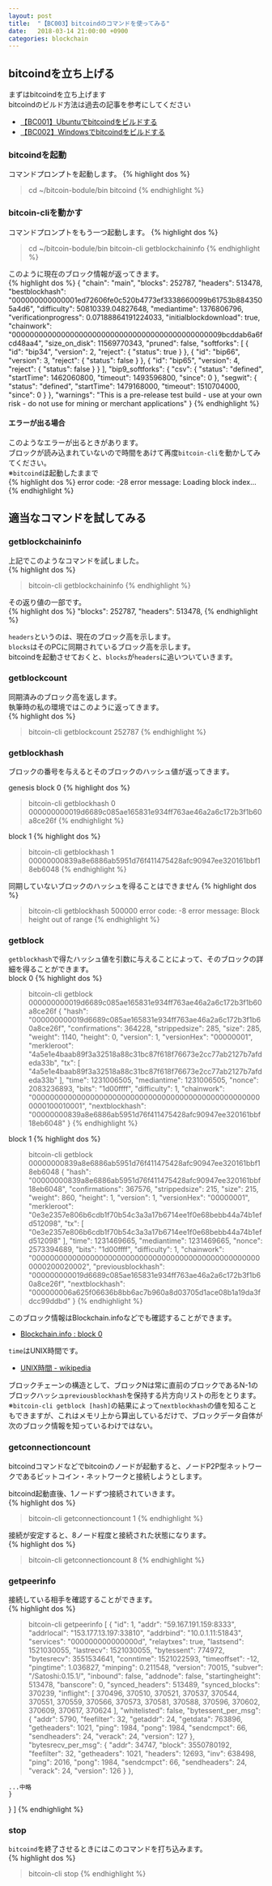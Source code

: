 ```yaml
---
layout: post
title:  "【BC003】bitcoindのコマンドを使ってみる"
date:   2018-03-14 21:00:00 +0900
categories: blockchain
---
```

## bitcoindを立ち上げる

まずはbitcoindを立ち上げます  
bitcoindのビルド方法は過去の記事を参考にしてください  
- [【BC001】Ubuntuでbitcoindをビルドする][lnk-01]
- [【BC002】Windowsでbitcoindをビルドする][lnk-02]

### bitcoindを起動

コマンドプロンプトを起動します。
{% highlight dos %}
> cd ~/bitcoin-bodule/bin
> bitcoind
{% endhighlight %}

### bitcoin-cliを動かす

コマンドプロンプトをもう一つ起動します。
{% highlight dos %}
> cd ~/bitcoin-bodule/bin
> bitcoin-cli getblockchaininfo
{% endhighlight %}

このように現在のブロック情報が返ってきます。  
{% highlight dos %}
{
  "chain": "main",
  "blocks": 252787,
  "headers": 513478,
  "bestblockhash": "000000000000001ed72606fe0c520b4773ef3338660099b61753b8843505a4d6",
  "difficulty": 50810339.04827648,
  "mediantime": 1376806796,
  "verificationprogress": 0.07188864191224033,
  "initialblockdownload": true,
  "chainwork": "00000000000000000000000000000000000000000000009bcddab6a6fcd48aa4",
  "size_on_disk": 11569770343,
  "pruned": false,
  "softforks": [
    {
      "id": "bip34",
      "version": 2,
      "reject": {
        "status": true
      }
    },
    {
      "id": "bip66",
      "version": 3,
      "reject": {
        "status": false
      }
    },
    {
      "id": "bip65",
      "version": 4,
      "reject": {
        "status": false
      }
    }
  ],
  "bip9_softforks": {
    "csv": {
      "status": "defined",
      "startTime": 1462060800,
      "timeout": 1493596800,
      "since": 0
    },
    "segwit": {
      "status": "defined",
      "startTime": 1479168000,
      "timeout": 1510704000,
      "since": 0
    }
  },
  "warnings": "This is a pre-release test build - use at your own risk - do not use for mining or merchant applications"
}
{% endhighlight %}

#### エラーが出る場合

このようなエラーが出るときがあります。  
ブロックが読み込まれていないので時間をあけて再度`bitcoin-cli`を動かしてみてください。  
※`bitcoind`は起動したままで  
{% highlight dos %}
error code: -28
error message:
Loading block index...
{% endhighlight %}

## 適当なコマンドを試してみる

### getblockchaininfo

上記でこのようなコマンドを試しました。  
{% highlight dos %}
> bitcoin-cli getblockchaininfo
{% endhighlight %}

その返り値の一部です。  
{% highlight dos %}
  "blocks": 252787,
  "headers": 513478,
{% endhighlight %}

`headers`というのは、現在のブロック高を示します。  
`blocks`はそのPCに同期されているブロック高を示します。  
bitcoindを起動させておくと、`blocks`が`headers`に追いついていきます。  

### getblockcount

同期済みのブロック高を返します。  
執筆時の私の環境ではこのように返ってきます。  
{% highlight dos %}
> bitcoin-cli getblockcount
252787
{% endhighlight %}

### getblockhash

ブロックの番号を与えるとそのブロックのハッシュ値が返ってきます。  

genesis block 0
{% highlight dos %}
> bitcoin-cli getblockhash 0
000000000019d6689c085ae165831e934ff763ae46a2a6c172b3f1b60a8ce26f
{% endhighlight %}

block 1
{% highlight dos %}
> bitcoin-cli getblockhash 1
00000000839a8e6886ab5951d76f411475428afc90947ee320161bbf18eb6048
{% endhighlight %}

同期していないブロックのハッシュを得ることはできません
{% highlight dos %}
> bitcoin-cli getblockhash 500000
error code: -8
error message:
Block height out of range
{% endhighlight %}

### getblock

`getblockhash`で得たハッシュ値を引数に与えることによって、そのブロックの詳細を得ることができます。  
block 0
{% highlight dos %}
> bitcoin-cli getblock 000000000019d6689c085ae165831e934ff763ae46a2a6c172b3f1b60a8ce26f
{
  "hash": "000000000019d6689c085ae165831e934ff763ae46a2a6c172b3f1b60a8ce26f",
  "confirmations": 364228,
  "strippedsize": 285,
  "size": 285,
  "weight": 1140,
  "height": 0,
  "version": 1,
  "versionHex": "00000001",
  "merkleroot": "4a5e1e4baab89f3a32518a88c31bc87f618f76673e2cc77ab2127b7afdeda33b",
  "tx": [
    "4a5e1e4baab89f3a32518a88c31bc87f618f76673e2cc77ab2127b7afdeda33b"
  ],
  "time": 1231006505,
  "mediantime": 1231006505,
  "nonce": 2083236893,
  "bits": "1d00ffff",
  "difficulty": 1,
  "chainwork": "0000000000000000000000000000000000000000000000000000000100010001",
  "nextblockhash": "00000000839a8e6886ab5951d76f411475428afc90947ee320161bbf18eb6048"
}
{% endhighlight %}

block 1
{% highlight dos %}
> bitcoin-cli getblock 00000000839a8e6886ab5951d76f411475428afc90947ee320161bbf18eb6048
{
  "hash": "00000000839a8e6886ab5951d76f411475428afc90947ee320161bbf18eb6048",
  "confirmations": 367576,
  "strippedsize": 215,
  "size": 215,
  "weight": 860,
  "height": 1,
  "version": 1,
  "versionHex": "00000001",
  "merkleroot": "0e3e2357e806b6cdb1f70b54c3a3a17b6714ee1f0e68bebb44a74b1efd512098",
  "tx": [
    "0e3e2357e806b6cdb1f70b54c3a3a17b6714ee1f0e68bebb44a74b1efd512098"
  ],
  "time": 1231469665,
  "mediantime": 1231469665,
  "nonce": 2573394689,
  "bits": "1d00ffff",
  "difficulty": 1,
  "chainwork": "0000000000000000000000000000000000000000000000000000000200020002",
  "previousblockhash": "000000000019d6689c085ae165831e934ff763ae46a2a6c172b3f1b60a8ce26f",
  "nextblockhash": "000000006a625f06636b8bb6ac7b960a8d03705d1ace08b1a19da3fdcc99ddbd"
}
{% endhighlight %}

このブロック情報はBlockchain.infoなどでも確認することができます。  
- [Blockchain.info : block 0][lnk-03]

`time`はUNIX時間です。  
- [UNIX時間 - wikipedia][lnk-04]

ブロックチェーンの構造として、ブロックNは常に直前のブロックであるN-1のブロックハッシュ`previousblockhash`を保持する片方向リストの形をとります。  
※`bitcoin-cli getblock [hash]`の結果によって`nextblockhash`の値を知ることもできますが、これはメモリ上から算出しているだけで、ブロックデータ自体が次のブロック情報を知っているわけではない。  

### getconnectioncount

bitcoindコマンドなどでbitcoinのノードが起動すると、ノードP2P型ネットワークであるビットコイン・ネットワークと接続しようとします。

bitcoind起動直後、1ノードずつ接続されていきます。  
{% highlight dos %}
> bitcoin-cli getconnectioncount
1
{% endhighlight %}

接続が安定すると、8ノード程度と接続された状態になります。  
{% highlight dos %}
> bitcoin-cli getconnectioncount
8
{% endhighlight %}

### getpeerinfo

接続している相手を確認することができます。  
{% highlight dos %}
> bitcoin-cli getpeerinfo
[
  {
    "id": 1,
    "addr": "59.167.191.159:8333",
    "addrlocal": "153.177.13.197:33810",
    "addrbind": "10.0.1.11:51843",
    "services": "000000000000000d",
    "relaytxes": true,
    "lastsend": 1521030055,
    "lastrecv": 1521030055,
    "bytessent": 774972,
    "bytesrecv": 3551534641,
    "conntime": 1521022593,
    "timeoffset": -12,
    "pingtime": 1.036827,
    "minping": 0.211548,
    "version": 70015,
    "subver": "/Satoshi:0.15.1/",
    "inbound": false,
    "addnode": false,
    "startingheight": 513478,
    "banscore": 0,
    "synced_headers": 513489,
    "synced_blocks": 370239,
    "inflight": [
      370496,
      370510,
      370521,
      370537,
      370544,
      370551,
      370559,
      370566,
      370573,
      370581,
      370588,
      370596,
      370602,
      370609,
      370617,
      370624
    ],
    "whitelisted": false,
    "bytessent_per_msg": {
      "addr": 5790,
      "feefilter": 32,
      "getaddr": 24,
      "getdata": 763896,
      "getheaders": 1021,
      "ping": 1984,
      "pong": 1984,
      "sendcmpct": 66,
      "sendheaders": 24,
      "verack": 24,
      "version": 127
    },
    "bytesrecv_per_msg": {
      "addr": 34747,
      "block": 3550780192,
      "feefilter": 32,
      "getheaders": 1021,
      "headers": 12693,
      "inv": 638498,
      "ping": 2016,
      "pong": 1984,
      "sendcmpct": 66,
      "sendheaders": 24,
      "verack": 24,
      "version": 126
    }
  },
  
    ...中略
    }
  }
]
{% endhighlight %}

### stop

`bitcoind`を終了させるときにはこのコマンドを打ち込みます。  
{% highlight dos %}
> bitcoin-cli stop
{% endhighlight %}

[lnk-01]: {{site.baseurl}}/blockchain/2018/03/13/bitcoind001.html
[lnk-02]: {{site.baseurl}}/blockchain/2018/03/13/bitcoind002.html
[lnk-03]: https://blockchain.info/ja/block/000000000019d6689c085ae165831e934ff763ae46a2a6c172b3f1b60a8ce26f
[lnk-04]: https://ja.wikipedia.org/wiki/UNIX%E6%99%82%E9%96%93
